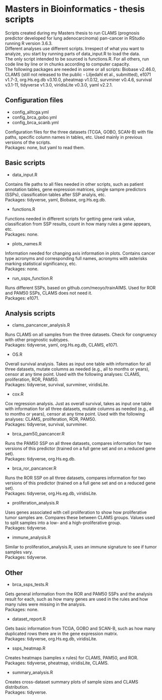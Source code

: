 # Masters in Bioinformatics - thesis scripts

Scripts created during my Masters thesis to run CLAMS (prognosis predictor developed for lung adenocarcinoma) pan-cancer in RStudio running R version 3.6.3.  
Different analyses use different scripts. Irrespect of what you want to analyze, you start by running parts of data_input.R to load the data.  
The only script intended to be sourced is functions.R. For all others, run code line by line or in chunks according to computer capacity.  
The following packages are needed in some or all scripts: Biobase v2.46.0, CLAMS (still not released to the public - Liljedahl et al., submitted), e1071 v1.7-3, org.Hs.eg.db v3.10.0, pheatmap v1.0.12, survminer v0.4.6, survival v3.1-11, tidyverse v1.3.0, viridisLite v0.3.0, yaml v2.2.1.  

## Configuration files

* config_alltcga.yml  
* config_brca_gobo.yml  
* config_brca_scanb.yml  

Configuration files for the three datasets (TCGA, GOBO, SCAN-B) with file paths, specific column names in tables, etc. Used mainly in previous versions of the scripts.  
Packages: none, but yaml to read them.

## Basic scripts

* data_input.R

Contains file paths to all files needed in other scripts, such as patient annotation tables, gene expression matrices, single sampre predictors (SSPs), classification tables after SSP analyis, etc.  
Packages: tidyverse, yaml, Biobase, org.Hs.eg.db.  

* functions.R

Functions needed in different scripts for getting gene rank value, classification from SSP results, count in how many rules a gene appears, etc.  
Packages: none.  

* plots_names.R

Information needed for changing axis information in plots. Contains cancer type acronyms and corresponding full names, acronyms with asterisks marking statistical significancy, etc.  
Packages: none.  

* run_ssps_function.R

Runs different SSPs, based on github.com/meoyo/trainAIMS. Used for ROR and PAM50 SSPs, CLAMS does not need it.  
Packages: e1071.  

## Analysis scripts

* clams_pancancer_analysis.R

Runs CLAMS on all samples from the three datasets. Check for congruency with other prognostic subtypes.  
Packages: tidyverse, yaml, org.Hs.eg.db, CLAMS, e1071.  

* OS.R

Overall survival analysis. Takes as input one table with information for all three datasets, mutate columns as needed (e.g., all to months or years), censor at any time point. Used with the following analyses: CLAMS, proliferation, ROR, PAM50.  
Packages: tidyverse, survival, survminer, viridisLite.  

* cox.R

Cox regression analysis. Just as overall survival, takes as input one table with information for all three datasets, mutate columns as needed (e.g., all to months or years), censor at any time point. Used with the following analyses: CLAMS, proliferation, ROR, PAM50.  
Packages: tidyverse, survival, survminer.  


* brca_pam50_pancancer.R

Runs the PAM50 SSP on all three datasets, compares information for two versions of this predictor (trained on a full gene set and on a reduced gene set).  
Packages: tidyverse, org.Hs.eg.db.  

* brca_ror_pancancer.R

Runs the ROR SSP on all three datasets, compares information for two versions of this predictor (trained on a full gene set and on a reduced gene set).  
Packages: tidyverse, org.Hs.eg.db, viridisLite.  

* proliferation_analysis.R

Uses genes associated with cell proliferation to show how proliferative tumor samples are. Compares these between CLAMS groups. Values used to split samples into a low- and a high-proliferative group.  
Packages: tidyverse.  

* immune_analysis.R

Similar to proliferation_analysis.R, uses an immune signature to see if tumor samples vary.  
Packages: tidyverse.  


## Other

* brca_ssps_tests.R

Gets general information from the ROR and PAM50 SSPs and the analysis result for each, such as how many genes are used in the rules and how many rules were missing in the analysis.  
Packages: none.  

* dataset_report.R

Gets basic information from TCGA, GOBO and SCAN-B, such as how many duplicated rows there are in the gene expression matrix.  
Packages: tidyverse, org.Hs.eg.db, viridisLite.  

* ssps_heatmap.R

Creates heatmaps (samples x rules) for CLAMS, PAM50, and ROR.  
Packages: tidyverse, pheatmap, viridisLite, CLAMS.

* summary_analysis.R

Creates cross-dataset summary plots of sample sizes and CLAMS distribution.  
Packages: tidyverse.   
